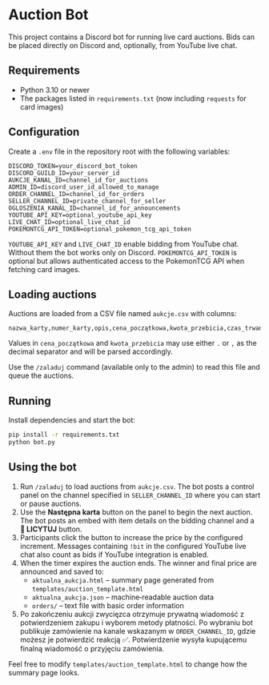 # Auction Bot

This project contains a Discord bot for running live card auctions. Bids can be placed directly on Discord and, optionally, from YouTube live chat.

## Requirements

- Python 3.10 or newer
- The packages listed in `requirements.txt` (now including `requests` for card images)

## Configuration

Create a `.env` file in the repository root with the following variables:

```
DISCORD_TOKEN=your_discord_bot_token
DISCORD_GUILD_ID=your_server_id
AUKCJE_KANAL_ID=channel_id_for_auctions
ADMIN_ID=discord_user_id_allowed_to_manage
ORDER_CHANNEL_ID=channel_id_for_orders
SELLER_CHANNEL_ID=private_channel_for_seller
OGLOSZENIA_KANAL_ID=channel_id_for_announcements
YOUTUBE_API_KEY=optional_youtube_api_key
LIVE_CHAT_ID=optional_live_chat_id
POKEMONTCG_API_TOKEN=optional_pokemon_tcg_api_token
```

`YOUTUBE_API_KEY` and `LIVE_CHAT_ID` enable bidding from YouTube chat. Without them the bot works only on Discord.
`POKEMONTCG_API_TOKEN` is optional but allows authenticated access to the PokemonTCG API when fetching card images.

## Loading auctions

Auctions are loaded from a CSV file named `aukcje.csv` with columns:

```
nazwa_karty,numer_karty,opis,cena_początkowa,kwota_przebicia,czas_trwania
```

Values in `cena_początkowa` and `kwota_przebicia` may use either `.` or `,` as
the decimal separator and will be parsed accordingly.

Use the `/zaladuj` command (available only to the admin) to read this file and queue the auctions.

## Running

Install dependencies and start the bot:

```bash
pip install -r requirements.txt
python bot.py
```

## Using the bot

1. Run `/zaladuj` to load auctions from `aukcje.csv`. The bot posts a control panel on the channel specified in `SELLER_CHANNEL_ID` where you can start or pause auctions.
2. Use the **Następna karta** button on the panel to begin the next auction. The bot posts an embed with item details on the bidding channel and a **🔼 LICYTUJ** button.
3. Participants click the button to increase the price by the configured increment. Messages containing `!bit` in the configured YouTube live chat also count as bids if YouTube integration is enabled.
4. When the timer expires the auction ends. The winner and final price are announced and saved to:
   - `aktualna_aukcja.html` – summary page generated from `templates/auction_template.html`
   - `aktualna_aukcja.json` – machine‑readable auction data
   - `orders/` – text file with basic order information
5. Po zakończeniu aukcji zwycięzca otrzymuje prywatną wiadomość z potwierdzeniem
   zakupu i wyborem metody płatności. Po wybraniu bot publikuje zamówienie na
   kanale wskazanym w `ORDER_CHANNEL_ID`, gdzie możesz je potwierdzić reakcją
   ✅. Potwierdzenie wysyła kupującemu finalną wiadomość o przyjęciu zamówienia.

Feel free to modify `templates/auction_template.html` to change how the summary page looks.
